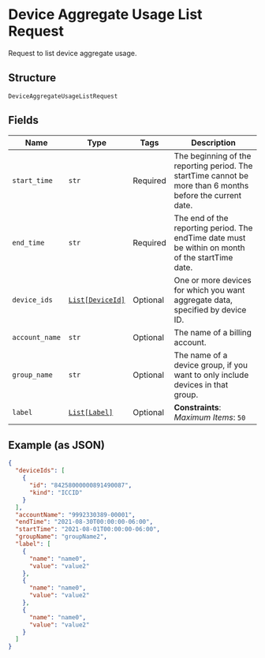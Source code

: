 
# Device Aggregate Usage List Request

Request to list device aggregate usage.

## Structure

`DeviceAggregateUsageListRequest`

## Fields

| Name | Type | Tags | Description |
|  --- | --- | --- | --- |
| `start_time` | `str` | Required | The beginning of the reporting period. The startTime cannot be more than 6 months before the current date. |
| `end_time` | `str` | Required | The end of the reporting period. The endTime date must be within on month of the startTime date. |
| `device_ids` | [`List[DeviceId]`](../../doc/models/device-id.md) | Optional | One or more devices for which you want aggregate data, specified by device ID. |
| `account_name` | `str` | Optional | The name of a billing account. |
| `group_name` | `str` | Optional | The name of a device group, if you want to only include devices in that group. |
| `label` | [`List[Label]`](../../doc/models/label.md) | Optional | **Constraints**: *Maximum Items*: `50` |

## Example (as JSON)

```json
{
  "deviceIds": [
    {
      "id": "84258000000891490087",
      "kind": "ICCID"
    }
  ],
  "accountName": "9992330389-00001",
  "endTime": "2021-08-30T00:00:00-06:00",
  "startTime": "2021-08-01T00:00:00-06:00",
  "groupName": "groupName2",
  "label": [
    {
      "name": "name0",
      "value": "value2"
    },
    {
      "name": "name0",
      "value": "value2"
    },
    {
      "name": "name0",
      "value": "value2"
    }
  ]
}
```

